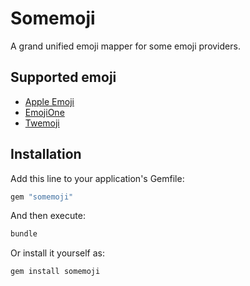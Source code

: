 # Somemoji

A grand unified emoji mapper for some emoji providers.

## Supported emoji

- [Apple Emoji](https://support.apple.com/en-us/HT202332)
- [EmojiOne](http://emojione.com/)
- [Twemoji](http://twitter.github.io/twemoji/)

## Installation

Add this line to your application's Gemfile:

```ruby
gem "somemoji"
```

And then execute:

```bash
bundle
```

Or install it yourself as:

```bash
gem install somemoji
```

